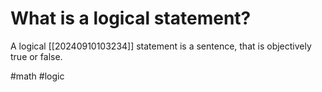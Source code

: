 # What is a logical statement? 
A logical [[20240910103234]] statement is a sentence, that is objectively true or false.

#math #logic